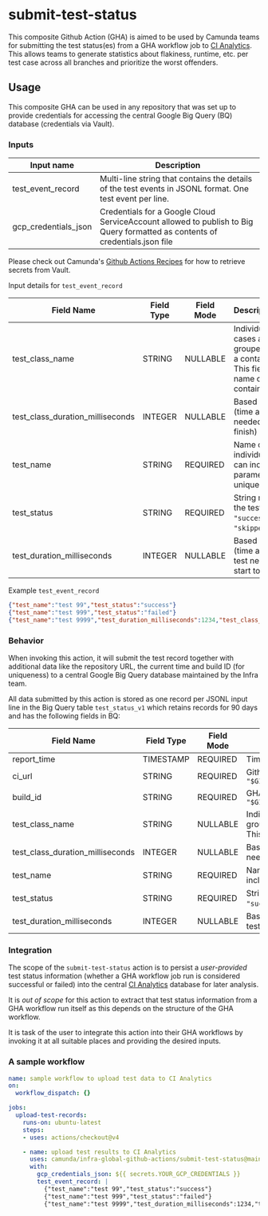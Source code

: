 
# submit-test-status

This composite Github Action (GHA) is aimed to be used by Camunda teams for submitting the test status(es) from a GHA workflow job to [CI Analytics](https://confluence.camunda.com/display/HAN/CI+Analytics). This allows teams to generate statistics about flakiness, runtime, etc. per test case across all branches and prioritize the worst offenders.

## Usage

This composite GHA can be used in any repository that was set up to provide credentials for accessing the central Google Big Query (BQ) database (credentials via Vault).

### Inputs

| Input name           | Description                                        |
|----------------------|----------------------------------------------------|
| test_event_record    | Multi-line string that contains the details of the test events in JSONL format. One test event per line. |
| gcp_credentials_json | Credentials for a Google Cloud ServiceAccount allowed to publish to Big Query formatted as contents of credentials.json file |

Please check out Camunda's [Github Actions Recipes](https://github.com/camunda/github-actions-recipes#secrets=) for how to retrieve secrets from Vault.

Input details for `test_event_record`

| Field Name                       | Field Type | Field Mode | Description/Purpose |
|----------------------------------|------------|------------|---------------------|
| test_class_name                  | STRING     | NULLABLE   | Individual (unit) test cases are usually grouped together in a container/class. This field holds the name of the container. |
| test_class_duration_milliseconds | INTEGER    | NULLABLE   | Based on user input (time a test class needed from start to finish) |
| test_name                        | STRING     | REQUIRED   | Name of the individual test case, can include parameters for uniqueness |
| test_status                      | STRING     | REQUIRED   | String representing the test status, either `"success"`, `"failed"`, `"skipped"`, `"flaky"` |
| test_duration_milliseconds       | INTEGER    | NULLABLE   | Based on user input (time an individual test needed from start to finish) |

Example `test_event_record`
```json
{"test_name":"test 99","test_status":"success"}
{"test_name":"test 999","test_status":"failed"}
{"test_name":"test 9999","test_duration_milliseconds":1234,"test_class_name":"9","test_status":"flaky"}
```

### Behavior

When invoking this action, it will submit the test record together with additional data like the repository URL, the current time and build ID (for uniqueness) to a central Google Big Query database maintained by the Infra team.

All data submitted by this action is stored as one record per JSONL input line in the Big Query table `test_status_v1` which retains records for 90 days and has the following fields in BQ:

| Field Name                       | Field Type | Field Mode | Description/Purpose |
|----------------------------------|------------|------------|---------------------|
| report_time                      | TIMESTAMP  | REQUIRED   | Time of record submission |
| ci_url                           | STRING     | REQUIRED   | Github repository URL from `"$GITHUB_SERVER_URL/$GITHUB_REPOSITORY"` |
| build_id                         | STRING     | REQUIRED   | GHA workflow run ID from `"$GITHUB_RUN_ID/$GITHUB_RUN_ATTEMPT"` |
| test_class_name                  | STRING     | NULLABLE   | Individual (unit) test cases are usually grouped together in a container/class. This field holds the name of the container. |
| test_class_duration_milliseconds | INTEGER    | NULLABLE   | Based on user input (time a test class needed from start to finish) |
| test_name                        | STRING     | REQUIRED   | Name of the individual test case, can include parameters for uniqueness |
| test_status                      | STRING     | REQUIRED   | String representing the test status, either `"success"`, `"failed"`, `"skipped"`, `"flaky"` |
| test_duration_milliseconds       | INTEGER    | NULLABLE   | Based on user input (time an individual test needed from start to finish) |


### Integration

The scope of the `submit-test-status` action is to persist a *user-provided* test status information (whether a GHA workflow job run is considered successful or failed) into the central [CI Analytics](https://confluence.camunda.com/display/HAN/CI+Analytics) database for later analysis.

It is _out of scope_ for this action to extract that test status information from a GHA workflow run itself as this depends on the structure of the GHA workflow.

It is task of the user to integrate this action into their GHA workflows by invoking it at all suitable places and providing the desired inputs.

### A sample workflow

```yaml
name: sample workflow to upload test data to CI Analytics
on:
  workflow_dispatch: {}

jobs:
  upload-test-records:
    runs-on: ubuntu-latest
    steps:
    - uses: actions/checkout@v4

    - name: upload test results to CI Analytics
      uses: camunda/infra-global-github-actions/submit-test-status@main
      with:
        gcp_credentials_json: ${{ secrets.YOUR_GCP_CREDENTIALS }}
        test_event_record: |
          {"test_name":"test 99","test_status":"success"}
          {"test_name":"test 999","test_status":"failed"}
          {"test_name":"test 9999","test_duration_milliseconds":1234,"test_class_name":"9","test_status":"flaky"}
```
